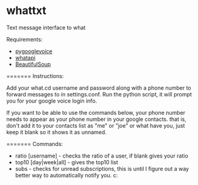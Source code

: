 whattxt
=======

Text message interface to what

Requirements:
*   [pygooglevoice](https://github.com/pettazz/pygooglevoice)
*   [whatapi](https://github.com/isaaczafuta/whatapi)
*   [BeautifulSoup](http://www.crummy.com/software/BeautifulSoup/)

=======
Instructions:

Add your what.cd username and password along with a phone number to forward messages to in settings.conf.
Run the python script, it will prompt you for your google voice login info.

If you want to be able to use the commands below, your phone number needs to appear as your phone number in your google contacts. that is,
don't add it to your contacts list as "me" or "joe" or what have you, just keep it blank so it shows it as unnamed.

=======
Commands:

*   ratio [username] - checks the ratio of a user, if blank gives your ratio
*   top10 [day|week|all] - gives the top10 list
*   subs - checks for unread subscriptions, this is until I figure out a way better way to automatically notify you. c:
